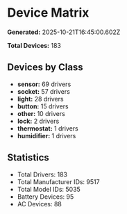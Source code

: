 # Device Matrix

**Generated:** 2025-10-21T16:45:00.602Z

**Total Devices:** 183

## Devices by Class

- **sensor:** 69 drivers
- **socket:** 57 drivers
- **light:** 28 drivers
- **button:** 15 drivers
- **other:** 10 drivers
- **lock:** 2 drivers
- **thermostat:** 1 drivers
- **humidifier:** 1 drivers

## Statistics

- Total Drivers: 183
- Total Manufacturer IDs: 9517
- Total Model IDs: 5035
- Battery Devices: 95
- AC Devices: 88
